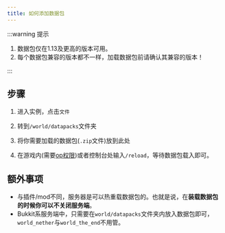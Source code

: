 ```yaml
---
title: 如何添加数据包
---
```


:::warning 提示

1. 数据包仅在1.13及更高的版本可用。
2. 每个数据包兼容的版本都不一样，加载数据包前请确认其兼容的版本！

:::

## 步骤

1. 进入实例，点击`文件`

2. 转到`/world/datapacks`文件夹

3. 将你需要加载的数据包(`.zip`文件)放到此处

4. 在游戏内(需要[op权限](./1-JECommonQuestions/1-wochao_OP.md))或者控制台处输入`/reload`，等待数据包载入即可。

## 额外事项

- 与插件/mod不同，服务器是可以热重载数据包的。也就是说，在**装载数据包的时候你可以不关闭服务端**。
- Bukkit系服务端中，只需要在`world/datapacks`文件夹内放入数据包即可，`world_nether`与`world_the_end`不用管。
